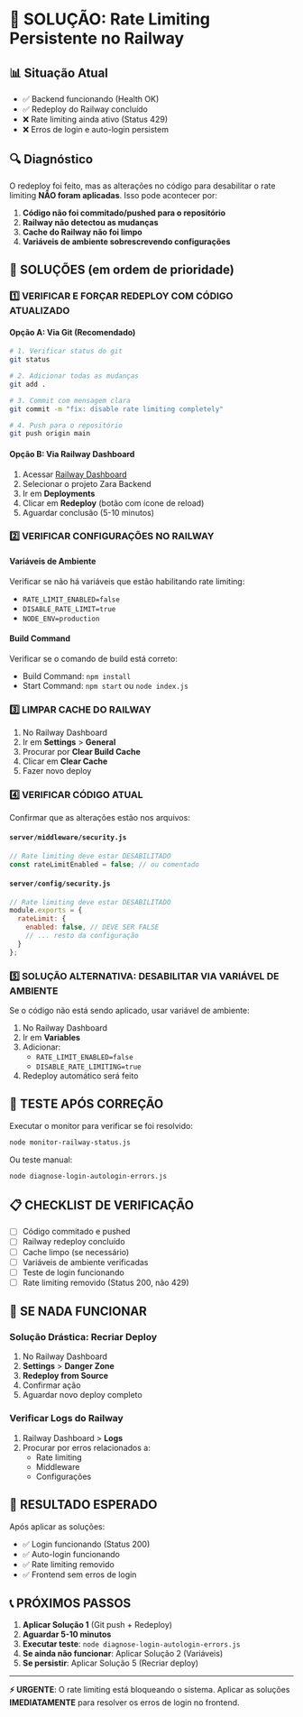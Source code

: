 # 🚨 SOLUÇÃO: Rate Limiting Persistente no Railway

## 📊 Situação Atual
- ✅ Backend funcionando (Health OK)
- ✅ Redeploy do Railway concluído
- ❌ Rate limiting ainda ativo (Status 429)
- ❌ Erros de login e auto-login persistem

## 🔍 Diagnóstico
O redeploy foi feito, mas as alterações no código para desabilitar o rate limiting **NÃO foram aplicadas**. Isso pode acontecer por:

1. **Código não foi commitado/pushed para o repositório**
2. **Railway não detectou as mudanças**
3. **Cache do Railway não foi limpo**
4. **Variáveis de ambiente sobrescrevendo configurações**

## 🔧 SOLUÇÕES (em ordem de prioridade)

### 1️⃣ VERIFICAR E FORÇAR REDEPLOY COM CÓDIGO ATUALIZADO

#### Opção A: Via Git (Recomendado)
```bash
# 1. Verificar status do git
git status

# 2. Adicionar todas as mudanças
git add .

# 3. Commit com mensagem clara
git commit -m "fix: disable rate limiting completely"

# 4. Push para o repositório
git push origin main
```

#### Opção B: Via Railway Dashboard
1. Acessar [Railway Dashboard](https://railway.app/dashboard)
2. Selecionar o projeto Zara Backend
3. Ir em **Deployments**
4. Clicar em **Redeploy** (botão com ícone de reload)
5. Aguardar conclusão (5-10 minutos)

### 2️⃣ VERIFICAR CONFIGURAÇÕES NO RAILWAY

#### Variáveis de Ambiente
Verificar se não há variáveis que estão habilitando rate limiting:
- `RATE_LIMIT_ENABLED=false`
- `DISABLE_RATE_LIMIT=true`
- `NODE_ENV=production`

#### Build Command
Verificar se o comando de build está correto:
- Build Command: `npm install`
- Start Command: `npm start` ou `node index.js`

### 3️⃣ LIMPAR CACHE DO RAILWAY

1. No Railway Dashboard
2. Ir em **Settings** > **General**
3. Procurar por **Clear Build Cache**
4. Clicar em **Clear Cache**
5. Fazer novo deploy

### 4️⃣ VERIFICAR CÓDIGO ATUAL

Confirmar que as alterações estão nos arquivos:

#### `server/middleware/security.js`
```javascript
// Rate limiting deve estar DESABILITADO
const rateLimitEnabled = false; // ou comentado
```

#### `server/config/security.js`
```javascript
// Rate limiting deve estar DESABILITADO
module.exports = {
  rateLimit: {
    enabled: false, // DEVE SER FALSE
    // ... resto da configuração
  }
};
```

### 5️⃣ SOLUÇÃO ALTERNATIVA: DESABILITAR VIA VARIÁVEL DE AMBIENTE

Se o código não está sendo aplicado, usar variável de ambiente:

1. No Railway Dashboard
2. Ir em **Variables**
3. Adicionar:
   - `RATE_LIMIT_ENABLED=false`
   - `DISABLE_RATE_LIMITING=true`
4. Redeploy automático será feito

## 🧪 TESTE APÓS CORREÇÃO

Executar o monitor para verificar se foi resolvido:
```bash
node monitor-railway-status.js
```

Ou teste manual:
```bash
node diagnose-login-autologin-errors.js
```

## 📋 CHECKLIST DE VERIFICAÇÃO

- [ ] Código commitado e pushed
- [ ] Railway redeploy concluído
- [ ] Cache limpo (se necessário)
- [ ] Variáveis de ambiente verificadas
- [ ] Teste de login funcionando
- [ ] Rate limiting removido (Status 200, não 429)

## 🚨 SE NADA FUNCIONAR

### Solução Drástica: Recriar Deploy
1. No Railway Dashboard
2. **Settings** > **Danger Zone**
3. **Redeploy from Source**
4. Confirmar ação
5. Aguardar novo deploy completo

### Verificar Logs do Railway
1. Railway Dashboard > **Logs**
2. Procurar por erros relacionados a:
   - Rate limiting
   - Middleware
   - Configurações

## 🎯 RESULTADO ESPERADO

Após aplicar as soluções:
- ✅ Login funcionando (Status 200)
- ✅ Auto-login funcionando
- ✅ Rate limiting removido
- ✅ Frontend sem erros de login

## 📞 PRÓXIMOS PASSOS

1. **Aplicar Solução 1** (Git push + Redeploy)
2. **Aguardar 5-10 minutos**
3. **Executar teste**: `node diagnose-login-autologin-errors.js`
4. **Se ainda não funcionar**: Aplicar Solução 2 (Variáveis)
5. **Se persistir**: Aplicar Solução 5 (Recriar deploy)

---

**⚡ URGENTE**: O rate limiting está bloqueando o sistema. Aplicar as soluções **IMEDIATAMENTE** para resolver os erros de login no frontend.